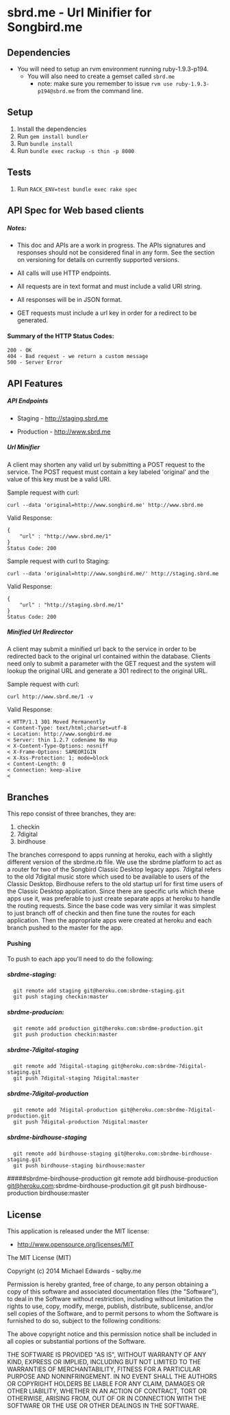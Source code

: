 # sbrd.me - Url Minifier for Songbird.me

## Dependencies
* You will need to setup an rvm environment running ruby-1.9.3-p194.
  * You will also need to create a gemset called `sbrd.me`
    * note: make sure you remember to issue `rvm use ruby-1.9.3-p194@sbrd.me` from the command line.

## Setup
1. Install the dependencies
2. Run `gem install bundler`
3. Run `bundle install`
4. Run `bundle exec rackup -s thin -p 8000`

## Tests
1. Run `RACK_ENV=test bundle exec rake spec`

## API Spec for Web based clients

##### Notes:

- This doc and APIs are a work in progress.  The APIs signatures and responses should not be considered final in any form.
See the section on versioning for details on currently supported versions.

- All calls will use HTTP endpoints.
- All requests are in text format and must include a valid URI string.
- All responses will be in JSON format.
- GET requests must include a url key in order for a redirect to be generated.

#### Summary of the HTTP Status Codes:

    200 - OK
    404 - Bad request - we return a custom message
    500 - Server Error

## API Features

##### API Endpoints

  * Staging - http://staging.sbrd.me

  * Production - http://www.sbrd.me

##### Url Minifier

A client may shorten any valid url by submitting a POST request to the service.  The POST request must contain
a key labeled 'original' and the value of this key must be a valid URI.

 Sample request with curl:

    curl --data 'original=http://www.songbird.me' http://www.sbrd.me

 Valid Response:

    {
        "url" : "http://www.sbrd.me/1"
    }
    Status Code: 200

  Sample request with curl to Staging:

    curl --data 'original=http://www.songbird.me/' http://staging.sbrd.me

  Valid Response:

    {
        "url" : "http://staging.sbrd.me/1"
    }
    Status Code: 200

##### Minified Url Redirector

A client may submit a minified url back to the service in order to be redirected back to the original url contained
within the database.  Clients need only to submit a parameter with the GET request and the system will lookup the
original URL and generate a 301 redirect to the original URL.

  Sample request with curl:

    curl http://www.sbrd.me/1 -v

  Valid Response:

    < HTTP/1.1 301 Moved Permanently
    < Content-Type: text/html;charset=utf-8
    < Location: http://www.songbird.me
    < Server: thin 1.2.7 codename No Hup
    < X-Content-Type-Options: nosniff
    < X-Frame-Options: SAMEORIGIN
    < X-Xss-Protection: 1; mode=block
    < Content-Length: 0
    < Connection: keep-alive
    <

## Branches

This repo consist of three branches, they are:
  1. checkin
  2. 7digital
  3. birdhouse

The branches correspond to apps running at heroku, each with a slightly different version of the sbrdme.rb file.
We use the sbrdme platform to act as a router for two of the Songbird Classic Desktop legacy apps. 7digital refers
to the old 7digital music store which used to be available to users of the Classic Desktop. Birdhouse refers to
the old startup url for first time users of the Classic Desktop application.  Since there are specific urls which
these apps use it, was preferable to just create separate apps at heroku to handle the routing requests. Since the
base code was very similar it was simplest to just branch off of checkin and then fine tune the routes for each
application.  Then the appropriate apps were created at heroku and each branch pushed to the master for the app.

#### Pushing
To push to each app you'll need to do the following:

##### sbrdme-staging:
      git remote add staging git@heroku.com:sbrdme-staging.git
      git push staging checkin:master

##### sbrdme-producion:
      git remote add production git@heroku.com:sbrdme-production.git
      git push production checkin:master

##### sbrdme-7digital-staging
      git remote add 7digital-staging git@heroku.com:sbrdme-7digital-staging.git
      git push 7digital-staging 7digital:master

##### sbrdme-7digital-production
      git remote add 7digital-production git@heroku.com:sbrdme-7digital-production.git
      git push 7digital-production 7digital:master

##### sbrdme-birdhouse-staging
      git remote add birdhouse-staging git@heroku.com:sbrdme-birdhouse-staging.git
      git push birdhouse-staging birdhouse:master

#####sbrdme-birdhouse-production
      git remote add birdhouse-production git@heroku.com:sbrdme-birdhouse-production.git
      git push birdhouse-production birdhouse:master

## License

This application is released under the MIT license:

* http://www.opensource.org/licenses/MIT

The MIT License (MIT)

Copyright (c) 2014 Michael Edwards - sqlby.me

Permission is hereby granted, free of charge, to any person obtaining a copy
of this software and associated documentation files (the "Software"), to deal
in the Software without restriction, including without limitation the rights
to use, copy, modify, merge, publish, distribute, sublicense, and/or sell
copies of the Software, and to permit persons to whom the Software is
furnished to do so, subject to the following conditions:

The above copyright notice and this permission notice shall be included in
all copies or substantial portions of the Software.

THE SOFTWARE IS PROVIDED "AS IS", WITHOUT WARRANTY OF ANY KIND, EXPRESS OR
IMPLIED, INCLUDING BUT NOT LIMITED TO THE WARRANTIES OF MERCHANTABILITY,
FITNESS FOR A PARTICULAR PURPOSE AND NONINFRINGEMENT. IN NO EVENT SHALL THE
AUTHORS OR COPYRIGHT HOLDERS BE LIABLE FOR ANY CLAIM, DAMAGES OR OTHER
LIABILITY, WHETHER IN AN ACTION OF CONTRACT, TORT OR OTHERWISE, ARISING FROM,
OUT OF OR IN CONNECTION WITH THE SOFTWARE OR THE USE OR OTHER DEALINGS IN
THE SOFTWARE.
